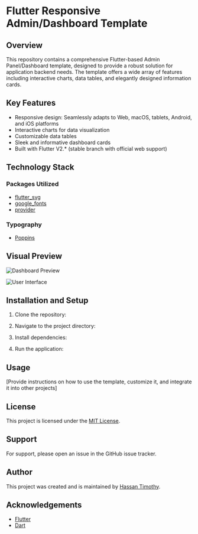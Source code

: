 # Flutter Responsive Admin/Dashboard Template

## Overview

This repository contains a comprehensive Flutter-based Admin Panel/Dashboard template, designed to provide a robust solution for application backend needs. The template offers a wide array of features including interactive charts, data tables, and elegantly designed information cards.



## Key Features

- Responsive design: Seamlessly adapts to Web, macOS, tablets, Android, and iOS platforms
- Interactive charts for data visualization
- Customizable data tables
- Sleek and informative dashboard cards
- Built with Flutter V2.* (stable branch with official web support)

## Technology Stack

### Packages Utilized

- [flutter_svg](https://pub.dev/packages/flutter_svg)
- [google_fonts](https://pub.dev/packages/google_fonts)
- [provider](https://pub.dev/packages/provider)

### Typography

- [Poppins](https://fonts.google.com/specimen/Poppins)

## Visual Preview

![Dashboard Preview](/gif.gif)

![User Interface](/ui.png)

## Installation and Setup

1. Clone the repository:

2. Navigate to the project directory:

3. Install dependencies:

4. Run the application:


## Usage

[Provide instructions on how to use the template, customize it, and integrate it into other projects]

## License

This project is licensed under the [MIT License](LICENSE.md).

## Support

For support, please open an issue in the GitHub issue tracker.

## Author

This project was created and is maintained by [Hassan Timothy](https://github.com/hassantimothy).

## Acknowledgements

- [Flutter](https://flutter.dev/)
- [Dart](https://dart.dev/)